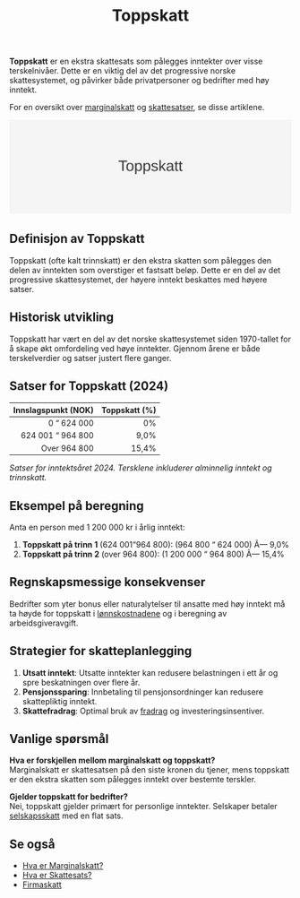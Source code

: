 ﻿---
title: "Toppskatt"
seoTitle: "Toppskatt"
meta_description: '**Toppskatt** er en ekstra skattesats som pålegges inntekter over visse terskelnivåer. Dette er en viktig del av det progressive norske skattesystemet, og på...'
slug: toppskatt
type: blog
layout: pages/single
---

**Toppskatt** er en ekstra skattesats som pålegges inntekter over visse terskelnivåer. Dette er en viktig del av det progressive norske skattesystemet, og påvirker både privatpersoner og bedrifter med høy inntekt.

For en oversikt over [marginalskatt](/blogs/regnskap/hva-er-marginalskatt "Hva er Marginalskatt? Komplett Guide til Marginalskatt i Norge") og [skattesatser](/blogs/regnskap/skattesats "Skattesats: Oversikt over Norske Skattesatser"), se disse artiklene.

![Toppskatt](toppskatt-image.svg)

## Definisjon av Toppskatt

Toppskatt (ofte kalt trinnskatt) er den ekstra skatten som pålegges den delen av inntekten som overstiger et fastsatt beløp. Dette er en del av det progressive skattesystemet, der høyere inntekt beskattes med høyere satser.

## Historisk utvikling

Toppskatt har vært en del av det norske skattesystemet siden 1970-tallet for å skape økt omfordeling ved høye inntekter. Gjennom årene er både terskelverdier og satser justert flere ganger.

## Satser for Toppskatt (2024)

| Innslagspunkt (NOK)      | Toppskatt (%) |
|-------------------------:|--------------:|
| 0 “ 624 000             | 0%            |
| 624 001 “ 964 800       | 9,0%          |
| Over 964 800            | 15,4%         |

*Satser for inntektsåret 2024. Tersklene inkluderer alminnelig inntekt og trinnskatt.*

## Eksempel på beregning

Anta en person med 1 200 000 kr i årlig inntekt:

1. **Toppskatt på trinn 1** (624 001“964 800): (964 800 “ 624 000) Ã— 9,0%  
2. **Toppskatt på trinn 2** (over 964 800): (1 200 000 “ 964 800) Ã— 15,4%  

## Regnskapsmessige konsekvenser

Bedrifter som yter bonus eller naturalytelser til ansatte med høy inntekt må ta høyde for toppskatt i [lønnskostnadene](/blogs/regnskap/hva-er-lonn "Hva er Lønn? Komplett Guide til Lønnsbehandling i Regnskap") og i beregning av arbeidsgiveravgift.

## Strategier for skatteplanlegging

1. **Utsatt inntekt**: Utsatte inntekter kan redusere belastningen i ett år og spre beskatningen over flere år.  
2. **Pensjonssparing**: Innbetaling til pensjonsordninger kan redusere skattepliktig inntekt.  
3. **Skattefradrag**: Optimal bruk av [fradrag](/blogs/regnskap/hva-er-fradrag "Hva er Fradrag? Komplett Guide til Skattefradrag i Norge") og investeringsinsentiver.

## Vanlige spørsmål

**Hva er forskjellen mellom marginalskatt og toppskatt?**  
Marginalskatt er skattesatsen på den siste kronen du tjener, mens toppskatt er den ekstra skatten som pålegges inntekt over bestemte terskler.

**Gjelder toppskatt for bedrifter?**  
Nei, toppskatt gjelder primært for personlige inntekter. Selskaper betaler [selskapsskatt](/blogs/regnskap/firmaskatt "Firmaskatt “ Komplett guide til skatteregler for selskaper") med en flat sats.

## Se også

- [Hva er Marginalskatt?](/blogs/regnskap/hva-er-marginalskatt "Hva er Marginalskatt? Komplett Guide til Marginalskatt i Norge")  
- [Hva er Skattesats?](/blogs/regnskap/skattesats "Skattesats: Oversikt over Norske Skattesatser")  
- [Firmaskatt](/blogs/regnskap/firmaskatt "Firmaskatt “ Komplett guide til skatteregler for selskaper")









